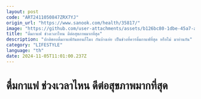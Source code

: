```yaml
---
layout: post
code: "ART2411050847ZRX7YJ"
origin_url: "https://www.sanook.com/health/35817/"
image: "https://github.com/user-attachments/assets/b126bc80-1dbe-45a7-aa23-62a547d7c648"
title: "ดื่มกาแฟ ช่วงเวลาไหน ดีต่อสุขภาพมากที่สุด"
description: "ปกติชอบดื่มกาแฟกันตอนกี่โมง กันบ้างเอ่ย เป็นช่วงที่ควรดื่มกาแฟที่สุด หรือไม่ มาอ่านกัน"
category: "LIFESTYLE"
language: "th"
date: 2024-11-05T11:01:00.237Z
---
```


# ดื่มกาแฟ ช่วงเวลาไหน ดีต่อสุขภาพมากที่สุด